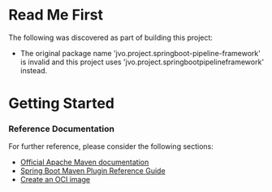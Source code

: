 # Read Me First
The following was discovered as part of building this project:

* The original package name 'jvo.project.springboot-pipeline-framework' is invalid and this project uses 'jvo.project.springbootpipelineframework' instead.

# Getting Started

### Reference Documentation
For further reference, please consider the following sections:

* [Official Apache Maven documentation](https://maven.apache.org/guides/index.html)
* [Spring Boot Maven Plugin Reference Guide](https://docs.spring.io/spring-boot/docs/3.2.5/maven-plugin/reference/html/)
* [Create an OCI image](https://docs.spring.io/spring-boot/docs/3.2.5/maven-plugin/reference/html/#build-image)

